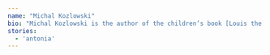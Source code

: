 ```yaml
---
name: "Michal Kozlowski"
bio: "Michal Kozlowski is the author of the children’s book [Louis the Tiger Who Came From the Sea](https://www.amazon.ca/Louis-Tiger-Who-Came-Sea/dp/1554512573/ref=tmm_hrd_title_0/181-7316427-2896957), published by [Annick Press](http://www.annickpress.com/) in 2011. Michal Kozlowski is an editor of Narwhal magazine and the publishing assistant of [Geist](http://geist.com/) magazine."
stories: 
  - 'antonia'
---
```

